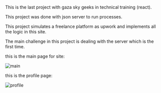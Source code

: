 This is the last project with gaza sky geeks in technical training (react).

This project was done with json server to run  processes.

This project simulates a freelance platform as upwork and implements all the logic in this site.

The main challenge in this project is dealing with the server which is the first time.

this is the main page for site:

![main](https://user-images.githubusercontent.com/88101283/227206243-89ae664f-2a67-4a3e-8cd8-3fdbe07349d3.png)

this is the profile page:

![profile](https://user-images.githubusercontent.com/88101283/227206833-eb0de41f-0380-46a9-b179-46ffddd79b89.png)


